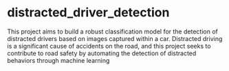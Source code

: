 # distracted_driver_detection
This project aims to build a robust classification model for the detection of distracted drivers based on images captured within a car. Distracted driving is a significant cause of accidents on the road, and this project seeks to contribute to road safety by automating the detection of distracted behaviors through machine learning
